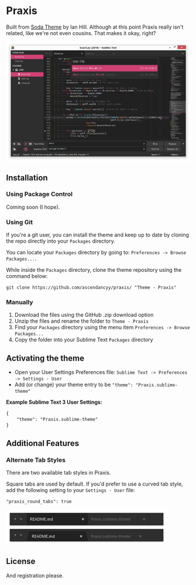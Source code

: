 # Praxis

Built from [Soda Theme](http://buymeasoda.com/) by Ian Hill. Although at this point Praxis really isn't related, like we're not even cousins. That makes it okay, right?

![Praxis](https://raw.githubusercontent.com/ascendancyy/praxis/gh/images/screenshots/praxis_transparent.png)

## Installation

### Using Package Control

Coming soon (I hope).

### Using Git

If you're a git user, you can install the theme and keep up to date by cloning the repo directly into your `Packages` directory.

You can locate your `Packages` directory by going to: `Preferences -> Browse Packages...`.

While inside the `Packages` directory, clone the theme repository using the command below:

    git clone https://github.com/ascendancyy/praxis/ "Theme - Praxis"

### Manually

1. Download the files using the GitHub .zip download option
2. Unzip the files and rename the folder to `Theme - Praxis`
3. Find your `Packages` directory using the menu item  `Preferences -> Browse Packages...`
4. Copy the folder into your Sublime Text `Packages` directory

## Activating the theme

* Open your User Settings Preferences file: `Sublime Text -> Preferences -> Settings - User`
* Add (or change) your theme entry to be `"theme": "Praxis.sublime-theme"`

**Example Sublime Text 3 User Settings:**

    {
        "theme": "Praxis.sublime-theme"
    }

## Additional Features

### Alternate Tab Styles

There are two available tab styles in Praxis.

Square tabs are used by default. If you'd prefer to use a curved tab style, add the following setting to your `Settings - User` file:

    "praxis_round_tabs": true

![Praxis Tab Styles](https://raw.githubusercontent.com/ascendancyy/praxis/gh/images/screenshots/tab_preview.png)

## License

And registration please.
